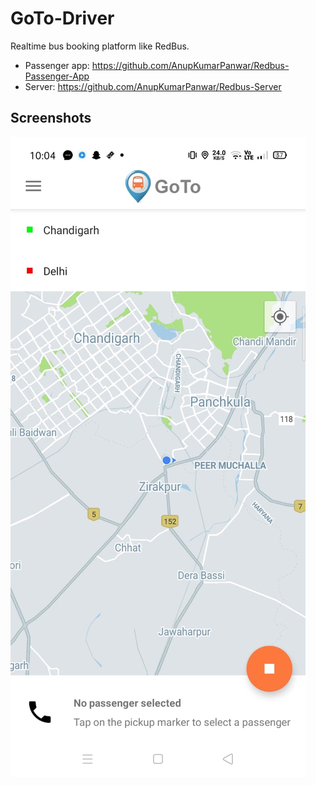 # GoTo-Driver
Realtime bus booking platform like RedBus.

- Passenger app: https://github.com/AnupKumarPanwar/Redbus-Passenger-App
- Server: https://github.com/AnupKumarPanwar/Redbus-Server

## Screenshots
![alt text](https://github.com/AnupKumarPanwar/GoTo-Driver/blob/master/screenshots/WhatsApp%20Image%202020-03-22%20at%2010.05.29%20PM.jpeg?raw=true)
